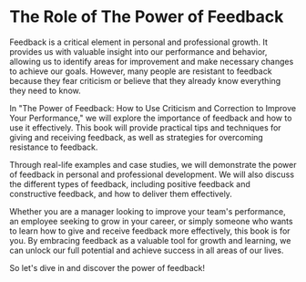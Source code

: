 The Role of The Power of Feedback
===============================================

Feedback is a critical element in personal and professional growth. It provides us with valuable insight into our performance and behavior, allowing us to identify areas for improvement and make necessary changes to achieve our goals. However, many people are resistant to feedback because they fear criticism or believe that they already know everything they need to know.

In "The Power of Feedback: How to Use Criticism and Correction to Improve Your Performance," we will explore the importance of feedback and how to use it effectively. This book will provide practical tips and techniques for giving and receiving feedback, as well as strategies for overcoming resistance to feedback.

Through real-life examples and case studies, we will demonstrate the power of feedback in personal and professional development. We will also discuss the different types of feedback, including positive feedback and constructive feedback, and how to deliver them effectively.

Whether you are a manager looking to improve your team's performance, an employee seeking to grow in your career, or simply someone who wants to learn how to give and receive feedback more effectively, this book is for you. By embracing feedback as a valuable tool for growth and learning, we can unlock our full potential and achieve success in all areas of our lives.

So let's dive in and discover the power of feedback!
